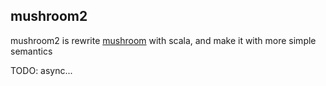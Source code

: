 ## mushroom2
mushroom2 is rewrite [mushroom][mushroom_link] with scala, and make it with more simple semantics

TODO:
async...


[mushroom_link]: https://github.com/zavakid/mushroom
